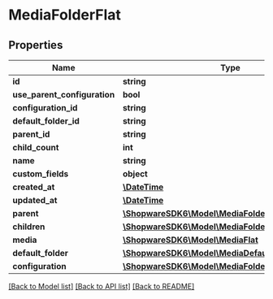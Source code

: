 # MediaFolderFlat

## Properties
Name | Type | Description | Notes
------------ | ------------- | ------------- | -------------
**id** | **string** |  | [optional] 
**use_parent_configuration** | **bool** |  | [optional] 
**configuration_id** | **string** |  | 
**default_folder_id** | **string** |  | [optional] 
**parent_id** | **string** |  | [optional] 
**child_count** | **int** |  | [optional] 
**name** | **string** |  | 
**custom_fields** | **object** |  | [optional] 
**created_at** | [**\DateTime**](\DateTime.md) |  | 
**updated_at** | [**\DateTime**](\DateTime.md) |  | 
**parent** | [**\ShopwareSDK6\Model\MediaFolderFlat**](MediaFolderFlat.md) |  | [optional] 
**children** | [**\ShopwareSDK6\Model\MediaFolderFlat**](MediaFolderFlat.md) |  | [optional] 
**media** | [**\ShopwareSDK6\Model\MediaFlat**](MediaFlat.md) |  | [optional] 
**default_folder** | [**\ShopwareSDK6\Model\MediaDefaultFolderFlat**](MediaDefaultFolderFlat.md) |  | [optional] 
**configuration** | [**\ShopwareSDK6\Model\MediaFolderConfigurationFlat**](MediaFolderConfigurationFlat.md) |  | [optional] 

[[Back to Model list]](../../README.md#documentation-for-models) [[Back to API list]](../../README.md#documentation-for-api-endpoints) [[Back to README]](../../README.md)

